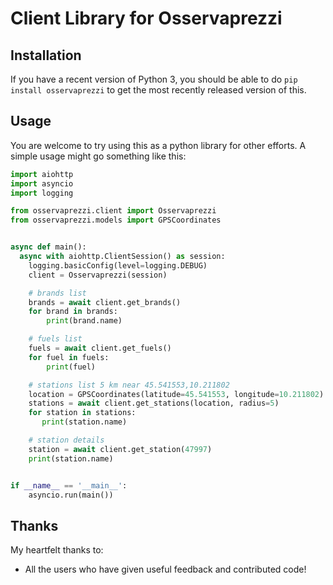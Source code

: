 # Client Library for Osservaprezzi

## Installation

If you have a recent version of Python 3, you should be able to
do `pip install osservaprezzi` to get the most recently released version of
this.

## Usage

You are welcome to try using this as a python library for other efforts.
A simple usage might go something like this:

```python
import aiohttp
import asyncio
import logging

from osservaprezzi.client import Osservaprezzi
from osservaprezzi.models import GPSCoordinates


async def main():
  async with aiohttp.ClientSession() as session:
    logging.basicConfig(level=logging.DEBUG)
    client = Osservaprezzi(session)

    # brands list
    brands = await client.get_brands()
    for brand in brands:
        print(brand.name)

    # fuels list
    fuels = await client.get_fuels()
    for fuel in fuels:
        print(fuel)

    # stations list 5 km near 45.541553,10.211802
    location = GPSCoordinates(latitude=45.541553, longitude=10.211802)
    stations = await client.get_stations(location, radius=5)
    for station in stations:
       print(station.name)

    # station details
    station = await client.get_station(47997)
    print(station.name)


if __name__ == '__main__':
    asyncio.run(main())
```

## Thanks

My heartfelt thanks to:

- All the users who have given useful feedback and contributed code!
